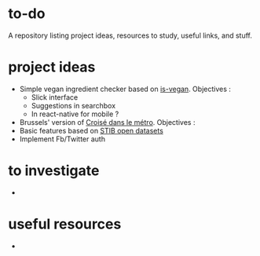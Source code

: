 # to-do
A repository listing project ideas, resources to study, useful links, and stuff.

# project ideas
* Simple vegan ingredient checker based on [is-vegan](https://www.npmjs.com/package/is-vegan). Objectives :
  * Slick interface
  * Suggestions in searchbox
  * In react-native for mobile ?
* Brussels' version of [Croisé dans le métro](https://www.croisedanslemetro.com/). Objectives :
 * Basic features based on [STIB open datasets](https://opendata.stib-mivb.be/store/data)
 * Implement Fb/Twitter auth

# to investigate
* 

# useful resources
*
